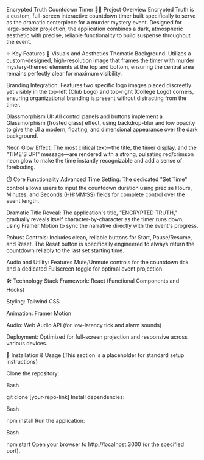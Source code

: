 Encrypted Truth Countdown Timer
🕵️‍♂️ Project Overview
Encrypted Truth is a custom, full-screen interactive countdown timer built specifically to serve as the dramatic centerpiece for a murder mystery event. Designed for large-screen projection, the application combines a dark, atmospheric aesthetic with precise, reliable functionality to build suspense throughout the event.

✨ Key Features
🎨 Visuals and Aesthetics
Thematic Background: Utilizes a custom-designed, high-resolution image that frames the timer with murder mystery-themed elements at the top and bottom, ensuring the central area remains perfectly clear for maximum visibility.

Branding Integration: Features two specific logo images placed discreetly yet visibly in the top-left (Club Logo) and top-right (College Logo) corners, ensuring organizational branding is present without distracting from the timer.

Glassmorphism UI: All control panels and buttons implement a Glassmorphism (frosted glass) effect, using backdrop-blur and low opacity to give the UI a modern, floating, and dimensional appearance over the dark background.

Neon Glow Effect: The most critical text—the title, the timer display, and the "TIME'S UP!" message—are rendered with a strong, pulsating red/crimson neon glow to make the time instantly recognizable and add a sense of foreboding.

⏱️ Core Functionality
Advanced Time Setting: The dedicated "Set Time" control allows users to input the countdown duration using precise Hours, Minutes, and Seconds (HH:MM:SS) fields for complete control over the event length.

Dramatic Title Reveal: The application's title, "ENCRYPTED TRUTH," gradually reveals itself character-by-character as the timer runs down, using Framer Motion to sync the narrative directly with the event's progress.

Robust Controls: Includes clean, reliable buttons for Start, Pause/Resume, and Reset. The Reset button is specifically engineered to always return the countdown reliably to the last set starting time.

Audio and Utility: Features Mute/Unmute controls for the countdown tick and a dedicated Fullscreen toggle for optimal event projection.

🛠️ Technology Stack
Framework: React (Functional Components and Hooks)

Styling: Tailwind CSS

Animation: Framer Motion

Audio: Web Audio API (for low-latency tick and alarm sounds)

Deployment: Optimized for full-screen projection and responsive across various devices.

🚀 Installation & Usage
(This section is a placeholder for standard setup instructions)

Clone the repository:

Bash

git clone [your-repo-link]
Install dependencies:

Bash

npm install
Run the application:

Bash

npm start
Open your browser to http://localhost:3000 (or the specified port).
